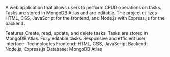 A web application that allows users to perform CRUD operations on tasks. Tasks are stored in MongoDB Atlas and are editable. The project utilizes HTML, CSS, JavaScript for the frontend, and Node.js with Express.js for the backend.

Features
Create, read, update, and delete tasks.
Tasks are stored in MongoDB Atlas.
Fully editable tasks.
Responsive and efficient user interface.
Technologies
Frontend: HTML, CSS, JavaScript
Backend: Node.js, Express.js
Database: MongoDB Atlas
